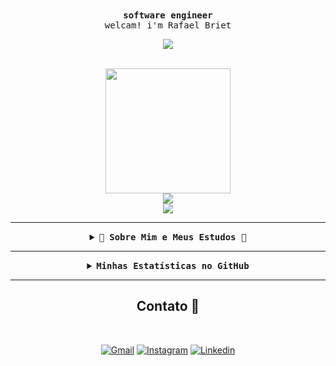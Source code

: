 <div align="center">
  <samp>
    <b>
      software engineer
    </b>
    <br>
    welcam! i'm Rafael Briet
    <br>
  </samp>
</div>

<div align="center">
  <p align="center"><img align="center" src="https://visit-counter.vercel.app/counter.png?page=https%3A%2F%2Fgithub.com%2FRafaelBrietSantos&s=15&c=90d8f8&bg=00000000&no=3&ff=digii&tb=profile+visits%3A+&ta=" /></p>
</div>

<br>

<div align="center">
  <img src="https://imgur.com/Sz1u859.gif" width="200">
</div>
<div align="center">
  <img src="https://img.shields.io/badge/Briet_(⌐■_■)-black" />
</div>

<div align="center" width="100%">
  <img src="https://readme-typing-svg.demolab.com?font=Fira+Code&weight=900&pause=1000&color=139ED7&center=true&vCenter=true&width=435&lines=++++++++++++++++I+am+a+software+engineering+student;++++++++++++++++++++++++++++++++++be+welcam;++++++++++++++++++++++++++++++I+am+from+Brazil"/>
</div>

---

<details align="center">
  <summary>
    <samp>
      <b>🚀 Sobre Mim e Meus Estudos 👋</b>
    </samp>
  </summary>

  <br>

  <p align="center">
    Futuro engenheiro de software e apaixonado por programação! Acabei de iniciar a faculdade e estou mergulhando no mundo tech.              

  </p>

  <p align="center">
    Minha jornada começou com Python, focando nos fundamentos com o Professor Gustavo Guanabara (Mundo 2 - Curso em Vídeo).
    Estou aqui para aprender, compartilhar e evoluir. Acompanhe meus projetos e sinta-se à vontade para dar dicas! ✨📈
  </p>

  <p align="center">
    <img src="https://img.shields.io/badge/Python-3776AB?style=for-the-badge&logo=python&logoColor=white" alt="Python Badge">
    <img src="https://img.shields.io/badge/Status-Iniciante-green?style=for-the-badge&logo=github&logoColor=white" alt="Iniciante Badge">
  </p>

  <br>
</details>

---

<details align="center">
  <summary>
    <samp>
      <b>Minhas Estatísticas no GitHub</b>
    </samp>
  </summary>

  <br>

  <div align="center">
    <img
      height=175
      align="center"
      alt="GitHub Stats"
      src="https://github-profile-summary-cards.vercel.app/api/cards/stats?username=RafaelBrietSantos&theme=react"
    />
    <br>
    <br>
    <img
      height=165
      align="center"
      alt="Top Languages"
      src="https://github-profile-summary-cards.vercel.app/api/cards/most-commit-language?username=RafaelBrietSantos&theme=react"
    />
    <br>
    <br>
    <img
      align="center"
      alt="Profile Details"
      src="http://github-profile-summary-cards.vercel.app/api/cards/profile-details?username=RafaelBrietSantos&theme=react"
    />
    <br>
    <br>
    <img
      height=154
      align="center"
      alt="GitHub Streak"
      src="https://github-readme-streak-stats.herokuapp.com?user=RafaelBrietSantos&theme=react&hide_border=true&border_radius=0.7&short_numbers=true&date_format=j%2Fn%5B%2FY%5D&mode=weekly&card_width=885&card_height=198"
    />
  </div>

  <div align="center" style="display: inline_block"><br>
    <img width="40" src="https://img.icons8.com/color/48/000000/python.png" alt="Python Icon" />
    <img width="40" src="https://img.icons8.com/color/48/000000/html-5--v1.png" alt="HTML Icon" />
    <img width="40" src="https://img.icons8.com/color/48/000000/css3.png" alt="CSS3 Icon" />
    </div>

  <br>
</details>

---

<h2 align="center">Contato 📧</h2>

<div align="center">
  <br>
  
  [![Gmail](https://img.shields.io/badge/Gmail-D14836?style=for-the-badge&logo=gmail&logoColor=fff)](mailto:rafaelsantosbriet@gmail.com)
  [![Instagram](https://img.shields.io/badge/Instagram-E4405F?style=for-the-badge&logo=instagram&logoColor=fff)](https://www.instagram.com/rafa.briet/)
  [![Linkedin](https://img.shields.io/badge/LinkedIn-0A66C2?style=for-the-badge&logo=linkedin&logoColor=fff)](https://www.linkedin.com/in/briet-rafael-santos-256417369/)
</div>
